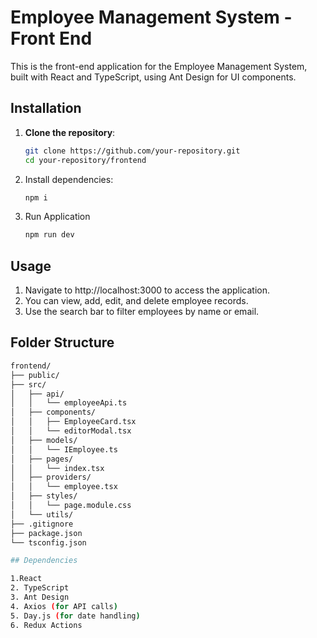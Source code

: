 # Employee Management System - Front End

This is the front-end application for the Employee Management System, built with React and TypeScript, using Ant Design for UI components.

## Installation

1. **Clone the repository**:
   ```bash
   git clone https://github.com/your-repository.git
   cd your-repository/frontend
2. Install dependencies:
   ```bash
   npm i
3. Run Application
   ```bash
   npm run dev

## Usage
1. Navigate to http://localhost:3000 to access the application.
2. You can view, add, edit, and delete employee records.
3. Use the search bar to filter employees by name or email.

## Folder Structure
   ```bash
   frontend/
├── public/
├── src/
│   ├── api/
│   │   └── employeeApi.ts
│   ├── components/
│   │   ├── EmployeeCard.tsx
│   │   └── editorModal.tsx
│   ├── models/
│   │   └── IEmployee.ts
│   ├── pages/
│   │   └── index.tsx
│   ├── providers/
│   │   └── employee.tsx
│   ├── styles/
│   │   └── page.module.css
│   └── utils/
├── .gitignore
├── package.json
└── tsconfig.json

## Dependencies

1.React
2. TypeScript
3. Ant Design
4. Axios (for API calls)
5. Day.js (for date handling)
6. Redux Actions




   
